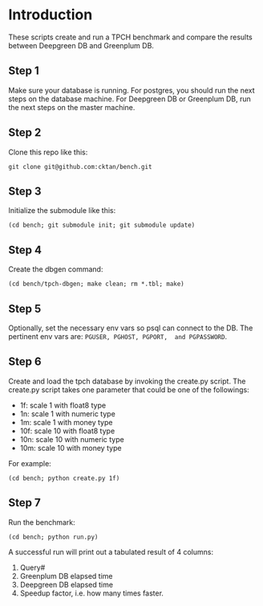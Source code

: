 Introduction
============

These scripts create and run a TPCH benchmark and compare the results
between Deepgreen DB and Greenplum DB.

Step 1
------

Make sure your database is running. For postgres, you should run the 
next steps on the database machine. For Deepgreen DB or Greenplum DB,
run the next steps on the master machine.

Step 2
------

Clone this repo like this:
```
git clone git@github.com:cktan/bench.git
```

Step 3
------

Initialize the submodule like this:
```
(cd bench; git submodule init; git submodule update)
```

Step 4
------

Create the dbgen command:
```
(cd bench/tpch-dbgen; make clean; rm *.tbl; make)
```

Step 5
------
Optionally, set the necessary env vars so psql can connect
to the DB. The pertinent env vars are: ```PGUSER, PGHOST, PGPORT, 
and PGPASSWORD```.

Step 6
------
Create and load the tpch database by invoking the create.py script. 
The create.py script takes one parameter that could be one of 
the followings:

- 1f: scale 1 with float8 type
- 1n: scale 1 with numeric type
- 1m: scale 1 with money type
- 10f: scale 10 with float8 type
- 10n: scale 10 with numeric type
- 10m: scale 10 with money type

For example:
```
(cd bench; python create.py 1f)
```

Step 7
------
Run the benchmark:
```
(cd bench; python run.py)
```

A successful run will print out a tabulated result of 4 columns: 

1. Query#
2. Greenplum DB elapsed time
3. Deepgreen DB elapsed time
4. Speedup factor, i.e. how many times faster.



